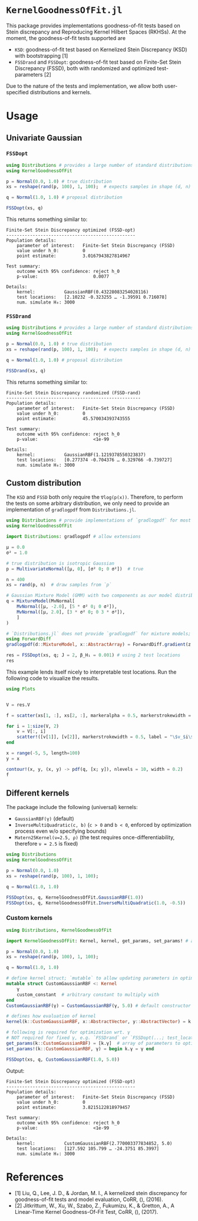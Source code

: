 # `KernelGoodnessOfFit.jl`

This package provides implementations goodness-of-fit tests based on Stein discrepancy and Reproducing Kernel Hilbert Spaces (RKHSs). At the moment, the goodness-of-fit tests supported are
- `KSD`: goodness-of-fit test based on Kernelized Stein Discrepancy (KSD) with bootstrapping [1]
- `FSSDrand` and `FSSDopt`: goodness-of-fit test based on Finite-Set Stein Discrepancy (FSSD), both with randomized and optimized test-parameters [2]

Due to the nature of the tests and implementation, we allow both user-specified distributions and kernels.

# Usage
## Univariate Gaussian
### `FSSDopt`
```julia
using Distributions # provides a large number of standard distributions
using KernelGoodnessOfFit

p = Normal(0.0, 1.0) # true distribution
xs = reshape(rand(p, 100), 1, 100);  # expects samples in shape (d, n) for d-dimensional data

q = Normal(1.0, 1.0) # proposal distribution

FSSDopt(xs, q)
```

This returns something similar to:

```
Finite-Set Stein Discrepancy optimized (FSSD-opt)
-------------------------------------------------
Population details:
    parameter of interest:   Finite-Set Stein Discrepancy (FSSD)
    value under h_0:         0
    point estimate:          3.0167943827814967

Test summary:
    outcome with 95% confidence: reject h_0
    p-value:                     0.0077

Details:
    kernel:           GaussianRBF(0.43228083254028116)
    test locations:   [2.10232 -0.323255 … -1.39591 0.716078]
    num. simulate H₀: 3000
```

### `FSSDrand`
```julia
using Distributions # provides a large number of standard distributions
using KernelGoodnessOfFit

p = Normal(0.0, 1.0) # true distribution
xs = reshape(rand(p, 100), 1, 100);  # expects samples in shape (d, n) for d-dimensional data

q = Normal(1.0, 1.0) # proposal distribution

FSSDrand(xs, q)
```

This returns something similar to:

```
Finite-Set Stein Discrepancy randomized (FSSD-rand)
---------------------------------------------------
Population details:
    parameter of interest:   Finite-Set Stein Discrepancy (FSSD)
    value under h_0:         0
    point estimate:          45.570034393743555

Test summary:
    outcome with 95% confidence: reject h_0
    p-value:                     <1e-99

Details:
    kernel:           GaussianRBF(1.1219378550323837)
    test locations:   [0.277374 -0.704376 … 0.329766 -0.739727]
    num. simulate H₀: 3000
```

## Custom distribution
The `KSD` and `FSSD` both only require the `∇log(p(x))`. Therefore, to perform the tests on some arbitrary distribution, we only need to provide an implementation of `gradlogpdf` from `Distributions.jl`.

```julia
using Distributions # provide implementations of `gradlogpdf` for most standard distributions
using KernelGoodnessOfFit

import Distributions: gradlogpdf # allow extensions

μ = 0.0
σ² = 1.0

# true distribution is isotropic Gaussian
p = MultivariateNormal([μ, 0], [σ² 0; 0 σ²])  # true

n = 400
xs = rand(p, n)  # draw samples from `p`

# Gaussian Mixture Model (GMM) with two components as our model distribution
q = MixtureModel(MvNormal[ 
    MvNormal([μ, -2.0], [5 * σ² 0; 0 σ²]),
    MvNormal([μ, 2.0], [3 * σ² 0; 0 3 * σ²]),
    ]
)

# `Distributions.jl` does not provide `gradlogpdf` for mixture models; auto-differentiation using `ForwardDiff.jl` to the rescue!
using ForwardDiff
gradlogpdf(d::MixtureModel, x::AbstractArray) = ForwardDiff.gradient(z -> log(pdf(d, z)), x)

res = FSSDopt(xs, q; J = 2, β_H₁ = 0.001) # using 2 test locations
res
```

This example lends itself nicely to interpretable test locations. Run the following code to visualize the results.

```julia
using Plots


V = res.V

f = scatter(xs[1, :], xs[2, :], markeralpha = 0.5, markerstrokewidth = 0.1, label = "\$x_i \\sim p\$")

for i = 1:size(V, 2)
    v = V[:, i]
    scatter!([v[1]], [v[2]], markerstrokewidth = 0.5, label = "\$v_$i\$", color = "red")
end

x = range(-5, 5, length=100)
y = x

contour!(x, y, (x, y) -> pdf(q, [x; y]), nlevels = 10, width = 0.2)
f
```

## Different kernels
The package include the following (universal) kernels:
- `GaussianRBF(γ)` (default)
- `InverseMultiQuadratic(c, b)` (`c > 0` and `b < 0`, enforced by optimization process even w/o specifying bounds)
- `Matern25Kernel(ν=2.5, ρ)` (the test requires once-differentiability, therefore `ν = 2.5` is fixed)

```julia
using Distributions
using KernelGoodnessOfFit

p = Normal(0.0, 1.0)
xs = reshape(rand(p, 100), 1, 100);

q = Normal(1.0, 1.0)

FSSDopt(xs, q, KernelGoodnessOfFit.GaussianRBF(1.0))
FSSDopt(xs, q, KernelGoodnessOfFit.InverseMultiQuadratic(1.0, -0.5))
```

### Custom kernels
```julia
using Distributions, KernelGoodnessOfFit

import KernelGoodnessOfFit: Kernel, kernel, get_params, set_params! # allows extending `kernel` method

p = Normal(0.0, 1.0)
xs = reshape(rand(p, 100), 1, 100);

q = Normal(1.0, 1.0)

# define kernel struct; `mutable` to allow updating parameters in optimization process
mutable struct CustomGaussianRBF <: Kernel
    γ
    custom_constant  # arbitrary constant to multiply with
end
CustomGaussianRBF(γ) = CustomGaussianRBF(γ, 5.0) # default constructor

# defines how evaluation of kernel
kernel(k::CustomGaussianRBF, x::AbstractVector, y::AbstractVector) = k.custom_constant * exp(- 0.5 * k.γ^(-2) * sum((x - y).^2))

# following is required for optimization wrt. γ
# NOT required for fixed γ, e.g. `FSSDrand` or `FSSDopt(...; test_locations_only=true)`
get_params(k::CustomGaussianRBF) = [k.γ]  # array of parameters to optimize => `custom_constant` stays fixed
set_params!(k::CustomGaussianRBF, γ) = begin k.γ = γ end

FSSDopt(xs, q, CustomGaussianRBF(1.0, 5.0))
```

Output:
```
Finite-Set Stein Discrepancy optimized (FSSD-opt)
-------------------------------------------------
Population details:
    parameter of interest:   Finite-Set Stein Discrepancy (FSSD)
    value under h_0:         0
    point estimate:          3.8215122818979457

Test summary:
    outcome with 95% confidence: reject h_0
    p-value:                     <1e-99

Details:
    kernel:           CustomGaussianRBF(2.770003377834852, 5.0)
    test locations:   [127.592 105.799 … -24.3751 85.3997]
    num. simulate H₀: 3000
```

# References
- [1] Liu, Q., Lee, J. D., & Jordan, M. I., A kernelized stein discrepancy for goodness-of-fit tests and model evaluation, CoRR, (),  (2016). 
- [2] Jitkrittum, W., Xu, W., Szabo, Z., Fukumizu, K., & Gretton, A., A Linear-Time Kernel Goodness-Of-Fit Test, CoRR, (),  (2017). 
